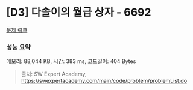 # [D3] 다솔이의 월급 상자 - 6692 

[문제 링크](https://swexpertacademy.com/main/code/problem/problemDetail.do?contestProbId=AWdXofhKFkADFAWn) 

### 성능 요약

메모리: 88,044 KB, 시간: 383 ms, 코드길이: 404 Bytes



> 출처: SW Expert Academy, https://swexpertacademy.com/main/code/problem/problemList.do